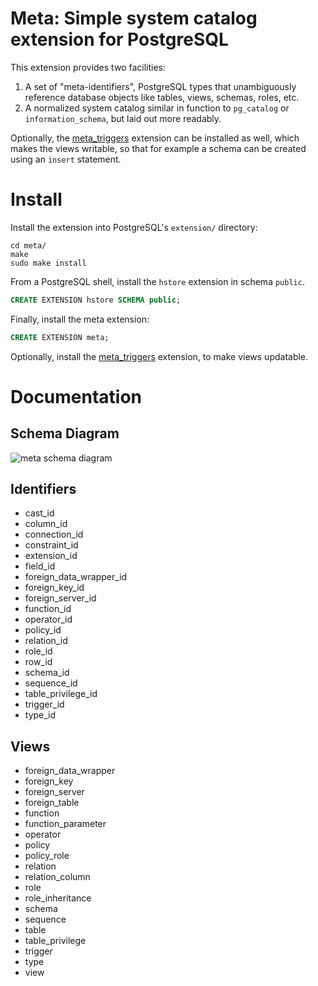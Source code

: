 # Meta: Simple system catalog extension for PostgreSQL

This extension provides two facilities:

1. A set of "meta-identifiers", PostgreSQL types that unambiguously reference database objects like tables, views, schemas, roles, etc.
2. A normalized system catalog similar in function to `pg_catalog` or `information_schema`, but laid out more readably.

Optionally, the [meta_triggers](https://github.com/aquametalabs/meta_triggers) extension can be installed as well, which makes the views writable, so that for example a schema can be created using an `insert` statement.

# Install

Install the extension into PostgreSQL's `extension/` directory:
```shell
cd meta/
make
sudo make install
```

From a PostgreSQL shell, install the `hstore` extension in schema `public`.

```sql
CREATE EXTENSION hstore SCHEMA public;
```

Finally, install the meta extension:
```sql
CREATE EXTENSION meta;
```

Optionally, install the [meta_triggers](https://github.com/aquametalabs/meta_triggers) extension, to make views updatable.

# Documentation

## Schema Diagram

![meta schema diagram](https://raw.githubusercontent.com/aquametalabs/meta/master/doc/meta.png)

## Identifiers

- cast_id
- column_id
- connection_id
- constraint_id
- extension_id
- field_id
- foreign_data_wrapper_id
- foreign_key_id
- foreign_server_id
- function_id
- operator_id
- policy_id
- relation_id
- role_id
- row_id
- schema_id
- sequence_id
- table_privilege_id
- trigger_id
- type_id

## Views

- foreign_data_wrapper
- foreign_key
- foreign_server
- foreign_table
- function
- function_parameter
- operator
- policy
- policy_role
- relation
- relation_column
- role
- role_inheritance
- schema
- sequence
- table
- table_privilege
- trigger
- type
- view
